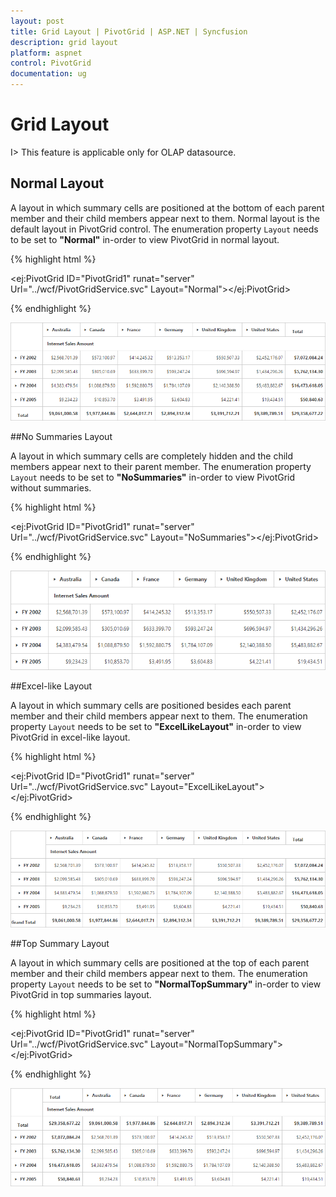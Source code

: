 ```yaml
---
layout: post
title: Grid Layout | PivotGrid | ASP.NET | Syncfusion
description: grid layout
platform: aspnet
control: PivotGrid
documentation: ug
---
```


# Grid Layout

I> This feature is applicable only for OLAP datasource.

## Normal Layout

A layout in which summary cells are positioned at the bottom of each parent member and their child members appear next to them. Normal layout is the default layout in PivotGrid control. The enumeration property `Layout` needs to be set to **"Normal"** in-order to view PivotGrid in normal layout. 

{% highlight html %}

<ej:PivotGrid ID="PivotGrid1" runat="server" Url="../wcf/PivotGridService.svc" Layout="Normal"></ej:PivotGrid>

{% endhighlight %}

![](Grid-Layout_images/layout-normal.png) 

##No Summaries Layout

A layout in which summary cells are completely hidden and the child members appear next to their parent member.  The enumeration property `Layout` needs to be set to **"NoSummaries"** in-order to view PivotGrid without summaries. 

{% highlight html %}

<ej:PivotGrid ID="PivotGrid1" runat="server" Url="../wcf/PivotGridService.svc" Layout="NoSummaries"></ej:PivotGrid>

{% endhighlight %}

![](Grid-Layout_images/layout-nosummary.png) 


##Excel-like Layout

A layout in which summary cells are positioned besides each parent member and their child members appear next to them. The enumeration property `Layout` needs to be set to **"ExcelLikeLayout"** in-order to view PivotGrid in excel-like layout.

{% highlight html %}

<ej:PivotGrid ID="PivotGrid1" runat="server" Url="../wcf/PivotGridService.svc" Layout="ExcelLikeLayout"></ej:PivotGrid>

{% endhighlight %}

![](Grid-Layout_images/layout-excel.png) 	

##Top Summary Layout 

A layout in which summary cells are positioned at the top of each parent member and their child members appear next to them. The enumeration property `Layout` needs to be set to **"NormalTopSummary"** in-order to view PivotGrid in top summaries layout.

{% highlight html %}

<ej:PivotGrid ID="PivotGrid1" runat="server" Url="../wcf/PivotGridService.svc" Layout="NormalTopSummary"></ej:PivotGrid>

{% endhighlight %}

![](Grid-Layout_images/layout-top.png)  

